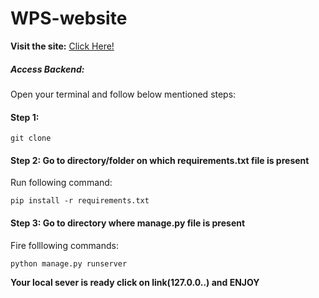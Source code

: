# WPS-website

**Visit the site:** [Click Here!](shivangbagri.pythonanaywhere.com)


##### Access Backend:
Open your terminal and follow below mentioned steps:

#### Step 1:
```
git clone
```
#### Step 2: Go to directory/folder on which requirements.txt file is present

Run following command:
```
pip install -r requirements.txt
```

#### Step 3: Go to directory where manage.py file is present
Fire folllowing commands:
```
python manage.py runserver
```

**Your local sever is ready click on link(127.0.0..) and ENJOY** 
